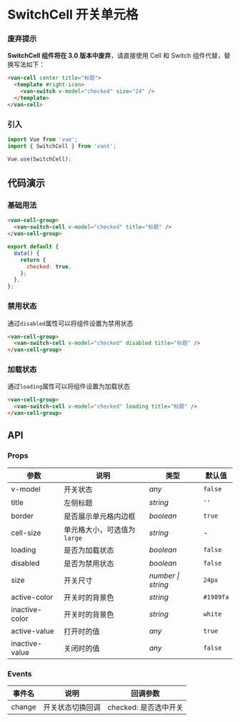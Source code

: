 # SwitchCell 开关单元格

### 废弃提示

<b>SwitchCell 组件将在 3.0 版本中废弃</b>，请直接使用 Cell 和 Switch 组件代替，替换写法如下：

```html
<van-cell center title="标题">
  <template #right-icon>
    <van-switch v-model="checked" size="24" />
  </template>
</van-cell>
```

### 引入

```js
import Vue from 'vue';
import { SwitchCell } from 'vant';

Vue.use(SwitchCell);
```

## 代码演示

### 基础用法

```html
<van-cell-group>
  <van-switch-cell v-model="checked" title="标题" />
</van-cell-group>
```

```js
export default {
  data() {
    return {
      checked: true,
    };
  },
};
```

### 禁用状态

通过`disabled`属性可以将组件设置为禁用状态

```html
<van-cell-group>
  <van-switch-cell v-model="checked" disabled title="标题" />
</van-cell-group>
```

### 加载状态

通过`loading`属性可以将组件设置为加载状态

```html
<van-cell-group>
  <van-switch-cell v-model="checked" loading title="标题" />
</van-cell-group>
```

## API

### Props

| 参数 | 说明 | 类型 | 默认值 |
| --- | --- | --- | --- |
| v-model | 开关状态 | _any_ | `false` |
| title | 左侧标题 | _string_ | `''` |
| border | 是否展示单元格内边框 | _boolean_ | `true` |
| cell-size | 单元格大小，可选值为 `large` | _string_ | - |
| loading | 是否为加载状态 | _boolean_ | `false` |
| disabled | 是否为禁用状态 | _boolean_ | `false` |
| size | 开关尺寸 | _number \| string_ | `24px` |
| active-color | 开关时的背景色 | _string_ | `#1989fa` |
| inactive-color | 开关时的背景色 | _string_ | `white` |
| active-value | 打开时的值 | _any_ | `true` |
| inactive-value | 关闭时的值 | _any_ | `false` |

### Events

| 事件名 | 说明             | 回调参数              |
| ------ | ---------------- | --------------------- |
| change | 开关状态切换回调 | checked: 是否选中开关 |
